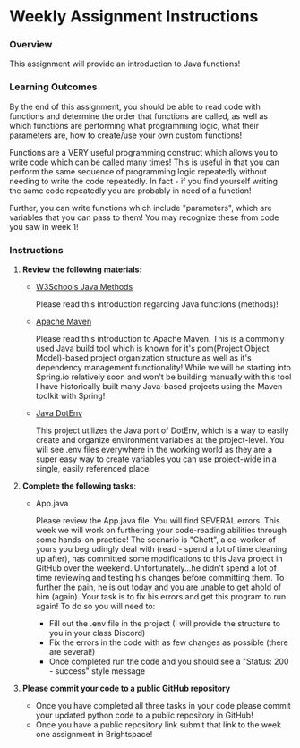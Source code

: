 # Weekly Assignment Instructions


### Overview
This assignment will provide an introduction to Java functions!

### Learning Outcomes
By the end of this assignment, you should be able to read code with functions and determine the order that functions are called, as well as which functions are performing what programming logic, what their parameters are, how to create/use your own custom functions!

Functions are a VERY useful programming construct which allows you to write code which can be called many times!  This is useful in that you can perform the same sequence of programming logic repeatedly without needing to write the code repeatedly.  In fact - if you find yourself writing the same code repeatedly you are probably in need of a function!  

Further, you can write functions which include "parameters", which are variables that you can pass to them!  You may recognize these from code you saw in week 1!

### Instructions
1. **Review the following materials**:

   - [W3Schools Java Methods](https://www.w3schools.com/java/java_methods.asp)

        Please read this introduction regarding Java functions (methods)!

   - [Apache Maven](https://maven.apache.org/what-is-maven.html)

        Please read this introduction to Apache Maven.  This is a commonly used Java build tool which is known for it's pom(Project Object Model)-based project organization structure as well as it's dependency management functionality!  While we will be starting into Spring.io relatively soon and won't be building manually with this tool I have historically built many Java-based projects using the Maven toolkit with Spring!
     
   - [Java DotEnv](https://github.com/cdimascio/dotenv-java)

        This project utilizes the Java port of DotEnv, which is a way to easily create and organize environment variables at the project-level.  You will see .env files everywhere in the working world as they are a super easy way to create variables you can use project-wide in a single, easily referenced place!

3. **Complete the following tasks**:
   - App.java

        Please review the App.java file.  You will find SEVERAL errors.  This week we will work on furthering your code-reading abilities through some hands-on practice!  The scenario is "Chett", a co-worker of yours you begrudingly deal with (read - spend a lot of time cleaning up after), has committed some modifications to this Java project in GitHub over the weekend.  Unfortunately...he didn't spend a lot of time reviewing and testing his changes before committing them.  To further the pain, he is out today and you are unable to get ahold of him (again).  Your task is to fix his errors and get this program to run again!  To do so you will need to:

        - Fill out the .env file in the project (I will provide the structure to you in your class Discord)
        - Fix the errors in the code with as few changes as possible (there are several!)
        - Once completed run the code and you should see a "Status: 200 - success" style message
   
4. **Please commit your code to a public GitHub repository**
    - Once you have completed all three tasks in your code please commit your updated python code to a public repository in GitHub!
    - Once you have a public repository link submit that link to the week one assignment in Brightspace!
